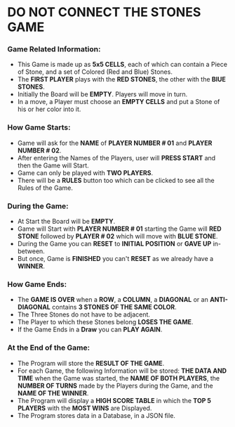 # DO NOT CONNECT THE STONES GAME

### Game Related Information:
- This Game is made up as **5x5 CELLS**, each of which can contain a Piece of Stone, and a set of Colored (Red and Blue) Stones.
- The **FIRST PLAYER** plays with the **RED STONES**, the other with the **BlUE STONES**.
- Initially the Board will be **EMPTY**. Players will move in turn.
- In a move, a Player must choose an **EMPTY CELLS** and put a Stone of his or her color into it.

### How Game Starts:
- Game will ask for the **NAME** of **PLAYER NUMBER # 01** and **PLAYER NUMBER # 02**.
- After entering the Names of the Players, user will **PRESS START** and then the Game will Start.
- Game can only be played with **TWO PLAYERS**.
- There will be a **RULES** button too which can be clicked to see all the Rules of the Game.

### During the Game:
- At Start the Board will be **EMPTY**. 
- Game will Start with **PLAYER NUMBER # 01** starting the Game will **RED STONE** followed by **PLAYER # 02** which will move with **BLUE STONE**.
- During the Game you can **RESET** to **INITIAL POSITION** or **GAVE UP** in-between.
- But once, Game is **FINISHED** you can't **RESET** as we already have a **WINNER**.

### How Game Ends:
- The **GAME IS OVER** when a **ROW**, a **COLUMN**, a **DIAGONAL** or an **ANTI-DIAGONAL** contains **3 STONES OF THE SAME COLOR**.
- The Three Stones do not have to be adjacent.
- The Player to which these Stones belong **LOSES THE GAME**.
- If the Game Ends in a **Draw** you can **PLAY AGAIN**.

### At the End of the Game:
- The Program will store the **RESULT OF THE GAME**.
- For each Game, the following Information will be stored: **THE DATA AND TIME** when the Game was started, the **NAME OF BOTH PLAYERS**, the **NUMBER OF TURNS** made by the Players during the Game, and the **NAME OF THE WINNER**.
- The Program will display a **HIGH SCORE TABLE** in which the **TOP 5 PLAYERS** with the **MOST WINS** are Displayed. 
- The Program stores data in a Database, in a JSON file.